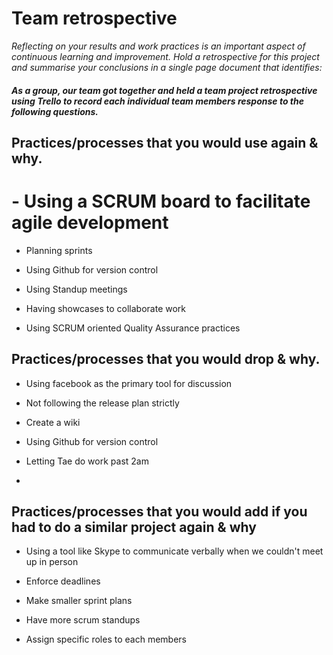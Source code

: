 # Team retrospective

*Reflecting on your results and work practices is an important aspect of continuous learning and
improvement. Hold a retrospective for this project and summarise your conclusions in a single page
document that identifies:*

##### As a group, our team got together and held a team project retrospective using Trello to record each individual team members response to the following questions.

## Practices/processes that you would use again & why.

# - Using a SCRUM board to facilitate agile development

- Planning sprints

- Using Github for version control

- Using Standup meetings

- Having showcases to collaborate work

- Using SCRUM oriented Quality Assurance practices

## Practices/processes that you would drop & why.

- Using facebook as the primary tool for discussion

- Not following the release plan strictly

- Create a wiki

- Using Github for version control

- Letting Tae do work past 2am

-


## Practices/processes that you would add if you had to do a similar project again & why

- Using a tool like Skype to communicate verbally when we couldn't meet up in person

- Enforce deadlines

- Make smaller sprint plans 

- Have more scrum standups

- Assign specific roles to each members
